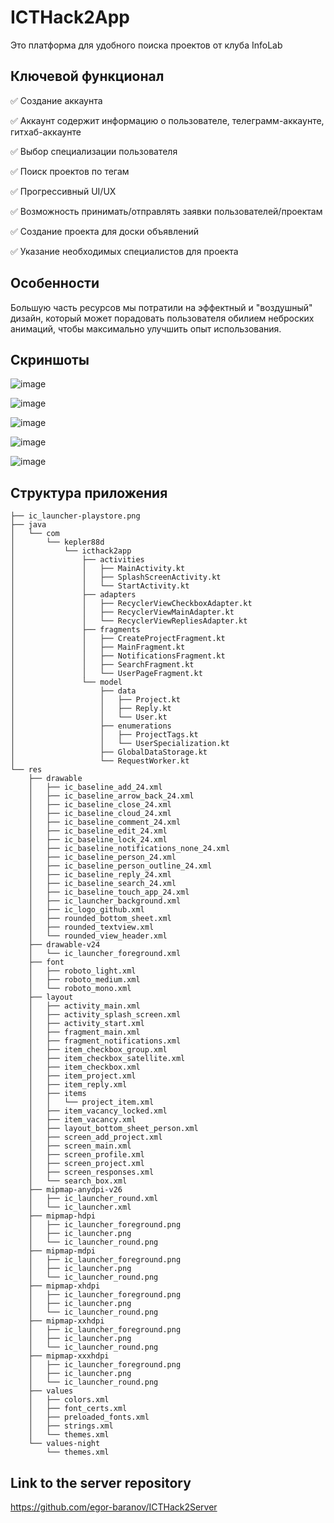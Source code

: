 # ICTHack2App
Это платформа для удобного поиска проектов от клуба InfoLab

## Ключевой функционал 
✅ Создание аккаунта 

✅ Аккаунт содержит информацию о пользователе, телеграмм-аккаунте, гитхаб-аккаунте

✅ Выбор специализации пользователя

✅ Поиск проектов по тегам

✅ Прогрессивный UI/UX

✅ Возможность принимать/отправлять заявки пользователей/проектам

✅ Создание проекта для доски объявлений

✅ Указание необходимых специалистов для проекта

## Особенности

Большую часть ресурсов мы потратили на эффектный и "воздушный" дизайн, который может порадовать пользователя обилием неброских анимаций, чтобы максимально улучшить опыт использования.

## Скриншоты 

![image](https://user-images.githubusercontent.com/37942022/117571142-d26fd880-b0d5-11eb-8522-d1083a7319be.png)

![image](https://user-images.githubusercontent.com/37942022/117571149-def43100-b0d5-11eb-9a34-9ce8fedd3b30.png)

![image](https://user-images.githubusercontent.com/37942022/117571154-e61b3f00-b0d5-11eb-9b16-df8cc01763f0.png)

![image](https://user-images.githubusercontent.com/37942022/117571160-eca9b680-b0d5-11eb-80c1-d097423fd04e.png)

![image](https://user-images.githubusercontent.com/37942022/117571165-f3d0c480-b0d5-11eb-995e-4bda1f50a78d.png)




## Структура приложения 

```├── AndroidManifest.xml
├── ic_launcher-playstore.png
├── java
│   └── com
│       └── kepler88d
│           └── icthack2app
│               ├── activities
│               │   ├── MainActivity.kt
│               │   ├── SplashScreenActivity.kt
│               │   └── StartActivity.kt
│               ├── adapters
│               │   ├── RecyclerViewCheckboxAdapter.kt
│               │   ├── RecyclerViewMainAdapter.kt
│               │   └── RecyclerViewRepliesAdapter.kt
│               ├── fragments
│               │   ├── CreateProjectFragment.kt
│               │   ├── MainFragment.kt
│               │   ├── NotificationsFragment.kt
│               │   ├── SearchFragment.kt
│               │   └── UserPageFragment.kt
│               └── model
│                   ├── data
│                   │   ├── Project.kt
│                   │   ├── Reply.kt
│                   │   └── User.kt
│                   ├── enumerations
│                   │   ├── ProjectTags.kt
│                   │   └── UserSpecialization.kt
│                   ├── GlobalDataStorage.kt
│                   └── RequestWorker.kt
└── res
    ├── drawable
    │   ├── ic_baseline_add_24.xml
    │   ├── ic_baseline_arrow_back_24.xml
    │   ├── ic_baseline_close_24.xml
    │   ├── ic_baseline_cloud_24.xml
    │   ├── ic_baseline_comment_24.xml
    │   ├── ic_baseline_edit_24.xml
    │   ├── ic_baseline_lock_24.xml
    │   ├── ic_baseline_notifications_none_24.xml
    │   ├── ic_baseline_person_24.xml
    │   ├── ic_baseline_person_outline_24.xml
    │   ├── ic_baseline_reply_24.xml
    │   ├── ic_baseline_search_24.xml
    │   ├── ic_baseline_touch_app_24.xml
    │   ├── ic_launcher_background.xml
    │   ├── ic_logo_github.xml
    │   ├── rounded_bottom_sheet.xml
    │   ├── rounded_textview.xml
    │   └── rounded_view_header.xml
    ├── drawable-v24
    │   └── ic_launcher_foreground.xml
    ├── font
    │   ├── roboto_light.xml
    │   ├── roboto_medium.xml
    │   └── roboto_mono.xml
    ├── layout
    │   ├── activity_main.xml
    │   ├── activity_splash_screen.xml
    │   ├── activity_start.xml
    │   ├── fragment_main.xml
    │   ├── fragment_notifications.xml
    │   ├── item_checkbox_group.xml
    │   ├── item_checkbox_satellite.xml
    │   ├── item_checkbox.xml
    │   ├── item_project.xml
    │   ├── item_reply.xml
    │   ├── items
    │   │   └── project_item.xml
    │   ├── item_vacancy_locked.xml
    │   ├── item_vacancy.xml
    │   ├── layout_bottom_sheet_person.xml
    │   ├── screen_add_project.xml
    │   ├── screen_main.xml
    │   ├── screen_profile.xml
    │   ├── screen_project.xml
    │   ├── screen_responses.xml
    │   └── search_box.xml
    ├── mipmap-anydpi-v26
    │   ├── ic_launcher_round.xml
    │   └── ic_launcher.xml
    ├── mipmap-hdpi
    │   ├── ic_launcher_foreground.png
    │   ├── ic_launcher.png
    │   └── ic_launcher_round.png
    ├── mipmap-mdpi
    │   ├── ic_launcher_foreground.png
    │   ├── ic_launcher.png
    │   └── ic_launcher_round.png
    ├── mipmap-xhdpi
    │   ├── ic_launcher_foreground.png
    │   ├── ic_launcher.png
    │   └── ic_launcher_round.png
    ├── mipmap-xxhdpi
    │   ├── ic_launcher_foreground.png
    │   ├── ic_launcher.png
    │   └── ic_launcher_round.png
    ├── mipmap-xxxhdpi
    │   ├── ic_launcher_foreground.png
    │   ├── ic_launcher.png
    │   └── ic_launcher_round.png
    ├── values
    │   ├── colors.xml
    │   ├── font_certs.xml
    │   ├── preloaded_fonts.xml
    │   ├── strings.xml
    │   └── themes.xml
    └── values-night
        └── themes.xml
```
## Link to the server repository
https://github.com/egor-baranov/ICTHack2Server
